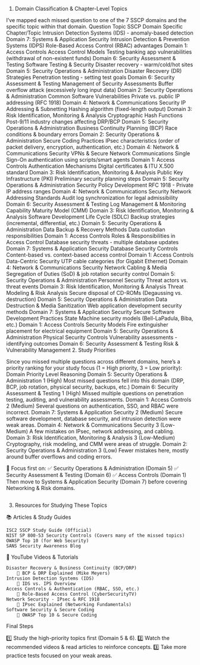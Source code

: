 1. Domain Classification & Chapter-Level Topics

I’ve mapped each missed question to one of the 7 SSCP domains and the specific topic within that domain.
Question Topic	SSCP Domain	Specific Chapter/Topic
Intrusion Detection Systems (IDS) - anomaly-based detection	Domain 7: Systems & Application Security	Intrusion Detection & Prevention Systems (IDPS)
Role-Based Access Control (RBAC) advantages	Domain 1: Access Controls	Access Control Models
Testing banking app vulnerabilities (withdrawal of non-existent funds)	Domain 6: Security Assessment & Testing	Software Testing & Security
Disaster recovery - warm/cold/hot sites	Domain 5: Security Operations & Administration	Disaster Recovery (DR) Strategies
Penetration testing - setting test goals	Domain 6: Security Assessment & Testing	Management of Security Assessments
Buffer overflow attack (excessively long input data)	Domain 2: Security Operations & Administration	Common Software Vulnerabilities
Private vs. public IP addressing (RFC 1918)	Domain 4: Network & Communications Security	IP Addressing & Subnetting
Hashing algorithm (fixed-length output)	Domain 3: Risk Identification, Monitoring & Analysis	Cryptographic Hash Functions
Post-9/11 industry changes affecting DRP/BCP	Domain 5: Security Operations & Administration	Business Continuity Planning (BCP)
Race conditions & boundary errors	Domain 2: Security Operations & Administration	Secure Coding Practices
IPsec characteristics (order of packet delivery, encryption, authentication, etc.)	Domain 4: Network & Communications Security	VPNs & Secure Network Communications
Single Sign-On authentication using scripts/smart agents	Domain 1: Access Controls	Authentication Mechanisms
Digital certificates & ITU X.500 standard	Domain 3: Risk Identification, Monitoring & Analysis	Public Key Infrastructure (PKI)
Preliminary security planning steps	Domain 5: Security Operations & Administration	Security Policy Development
RFC 1918 - Private IP address ranges	Domain 4: Network & Communications Security	Network Addressing Standards
Audit log synchronization for legal admissibility	Domain 6: Security Assessment & Testing	Log Management & Monitoring
Capability Maturity Model (CMM)	Domain 3: Risk Identification, Monitoring & Analysis	Software Development Life Cycle (SDLC)
Backup strategies (incremental, differential, etc.)	Domain 5: Security Operations & Administration	Data Backup & Recovery Methods
Data custodian responsibilities	Domain 1: Access Controls	Roles & Responsibilities in Access Control
Database security threats - multiple database updates	Domain 7: Systems & Application Security	Database Security Controls
Content-based vs. context-based access control	Domain 1: Access Controls	Data-Centric Security
UTP cable categories (for Gigabit Ethernet)	Domain 4: Network & Communications Security	Network Cabling & Media
Segregation of Duties (SoD) & job rotation security control	Domain 5: Security Operations & Administration	Personnel Security
Threat actors vs. threat events	Domain 3: Risk Identification, Monitoring & Analysis	Threat Modeling & Risk Analysis
Secure disposal of CD-ROMs (Degaussing vs. destruction)	Domain 5: Security Operations & Administration	Data Destruction & Media Sanitization
Web application development security methods	Domain 7: Systems & Application Security	Secure Software Development Practices
State Machine security models (Bell-LaPadula, Biba, etc.)	Domain 1: Access Controls	Security Models
Fire extinguisher placement for electrical equipment	Domain 5: Security Operations & Administration	Physical Security Controls
Vulnerability assessments - identifying outcomes	Domain 6: Security Assessment & Testing	Risk & Vulnerability Management
2. Study Priorities

Since you missed multiple questions across different domains, here’s a priority ranking for your study focus (1 = High priority, 3 = Low priority):
Domain	Priority Level	Reasoning
Domain 5: Security Operations & Administration	1 (High)	Most missed questions fell into this domain (DRP, BCP, job rotation, physical security, backups, etc.)
Domain 6: Security Assessment & Testing	1 (High)	Missed multiple questions on penetration testing, auditing, and vulnerability assessments.
Domain 1: Access Controls	2 (Medium)	Several questions on authentication, SSO, and RBAC were incorrect.
Domain 7: Systems & Application Security	2 (Medium)	Secure software development, database security, and intrusion detection were weak areas.
Domain 4: Network & Communications Security	3 (Low-Medium)	A few mistakes on IPsec, network addressing, and cabling.
Domain 3: Risk Identification, Monitoring & Analysis	3 (Low-Medium)	Cryptography, risk modeling, and CMM were areas of struggle.
Domain 2: Security Operations & Administration	3 (Low)	Fewer mistakes here, mostly around buffer overflows and coding errors.

📌 Focus first on:
✅ Security Operations & Administration (Domain 5)
✅ Security Assessment & Testing (Domain 6)
✅ Access Controls (Domain 1)
Then move to Systems & Application Security (Domain 7) before covering Networking & Risk domains.

##

3. Resources for Studying These Topics

📚 Articles & Study Guides

    ISC2 SSCP Study Guide (Official)
    NIST SP 800-53 Security Controls (Covers many of the missed topics)
    OWASP Top 10 (for Web Security)
    SANS Security Awareness Blog

🎥 YouTube Videos & Tutorials

    Disaster Recovery & Business Continuity (BCP/DRP)
        🔗 BCP & DRP Explained (Mike Meyers)
    Intrusion Detection Systems (IDS)
        🔗 IDS vs. IPS Overview
    Access Controls & Authentication (RBAC, SSO, etc.)
        🔗 Role-Based Access Control (CyberSecurityTV)
    Network Security - IPsec & RFC 1918
        🔗 IPsec Explained (Networking Fundamentals)
    Software Security & Secure Coding
        🔗 OWASP Top 10 & Secure Coding

Final Steps

1️⃣ Study the high-priority topics first (Domain 5 & 6).
2️⃣ Watch the recommended videos & read articles to reinforce concepts.
3️⃣ Take more practice tests focused on your weak areas.

